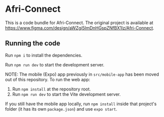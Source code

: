 
  # Afri-Connect

  This is a code bundle for Afri-Connect. The original project is available at https://www.figma.com/design/aWZgi5ImDnHGspZNfBX1lz/Afri-Connect.

  ## Running the code

  Run `npm i` to install the dependencies.

  Run `npm run dev` to start the development server.
 
  NOTE: The mobile (Expo) app previously in `src/mobile-app` has been moved out of this repository. To run the web app:

  1. Run `npm install` at the repository root.
  2. Run `npm run dev` to start the Vite development server.

  If you still have the mobile app locally, run `npm install` inside that project's folder (it has its own `package.json`) and use `expo start`.
  